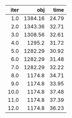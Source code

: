 |   iter |       obj |    time |
| ------:| ---------:| -------:|
|  $1.0$ | $1384.16$ | $24.79$ |
|  $2.0$ | $1343.36$ | $32.71$ |
|  $3.0$ | $1308.56$ | $32.61$ |
|  $4.0$ |  $1295.2$ | $31.72$ |
|  $5.0$ | $1282.29$ | $30.92$ |
|  $6.0$ | $1282.29$ | $31.48$ |
|  $7.0$ | $1282.29$ | $32.22$ |
|  $8.0$ |  $1174.8$ | $34.71$ |
|  $9.0$ |  $1174.8$ | $33.95$ |
| $10.0$ |  $1174.8$ | $37.48$ |
| $11.0$ |  $1174.8$ | $37.39$ |
| $12.0$ |  $1174.8$ | $36.23$ |

